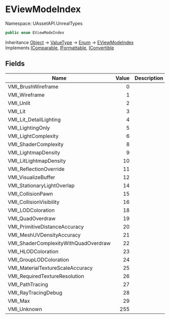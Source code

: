 # EViewModeIndex

Namespace: UAssetAPI.UnrealTypes

```csharp
public enum EViewModeIndex
```

Inheritance [Object](https://docs.microsoft.com/en-us/dotnet/api/system.object) → [ValueType](https://docs.microsoft.com/en-us/dotnet/api/system.valuetype) → [Enum](https://docs.microsoft.com/en-us/dotnet/api/system.enum) → [EViewModeIndex](./uassetapi.unrealtypes.eviewmodeindex.md)<br>
Implements [IComparable](https://docs.microsoft.com/en-us/dotnet/api/system.icomparable), [IFormattable](https://docs.microsoft.com/en-us/dotnet/api/system.iformattable), [IConvertible](https://docs.microsoft.com/en-us/dotnet/api/system.iconvertible)

## Fields

| Name | Value | Description |
| --- | --: | --- |
| VMI_BrushWireframe | 0 |  |
| VMI_Wireframe | 1 |  |
| VMI_Unlit | 2 |  |
| VMI_Lit | 3 |  |
| VMI_Lit_DetailLighting | 4 |  |
| VMI_LightingOnly | 5 |  |
| VMI_LightComplexity | 6 |  |
| VMI_ShaderComplexity | 8 |  |
| VMI_LightmapDensity | 9 |  |
| VMI_LitLightmapDensity | 10 |  |
| VMI_ReflectionOverride | 11 |  |
| VMI_VisualizeBuffer | 12 |  |
| VMI_StationaryLightOverlap | 14 |  |
| VMI_CollisionPawn | 15 |  |
| VMI_CollisionVisibility | 16 |  |
| VMI_LODColoration | 18 |  |
| VMI_QuadOverdraw | 19 |  |
| VMI_PrimitiveDistanceAccuracy | 20 |  |
| VMI_MeshUVDensityAccuracy | 21 |  |
| VMI_ShaderComplexityWithQuadOverdraw | 22 |  |
| VMI_HLODColoration | 23 |  |
| VMI_GroupLODColoration | 24 |  |
| VMI_MaterialTextureScaleAccuracy | 25 |  |
| VMI_RequiredTextureResolution | 26 |  |
| VMI_PathTracing | 27 |  |
| VMI_RayTracingDebug | 28 |  |
| VMI_Max | 29 |  |
| VMI_Unknown | 255 |  |
